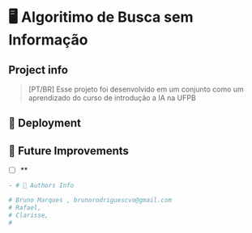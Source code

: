 # 🖥️ Algoritimo de Busca sem Informação

## Project info

> [PT/BR] Esse projeto foi desenvolvido em um conjunto como um aprendizado do curso de introdução a IA na UFPB
> 

## 🚀 Deployment



## 🧭 Future Improvements

- [ ] **

```py
- # 📓 Authors Info

# Bruno Marques , brunorodriguescvo@gmail.com
# Rafael, 
# Clarisse, 
# 
```
